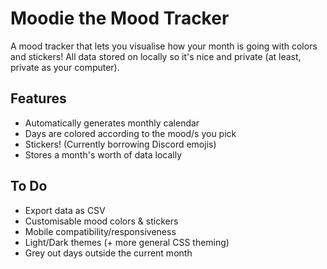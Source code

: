 # Moodie the Mood Tracker

A mood tracker that lets you visualise how your month is going with colors and stickers! All data stored on locally so it's nice and private (at least, private as your computer).

## Features

* Automatically generates monthly calendar
* Days are colored according to the mood/s you pick
* Stickers! (Currently borrowing Discord emojis)
* Stores a month's worth of data locally

## To Do

* Export data as CSV
* Customisable mood colors & stickers
* Mobile compatibility/responsiveness
* Light/Dark themes (+ more general CSS theming)
* Grey out days outside the current month
